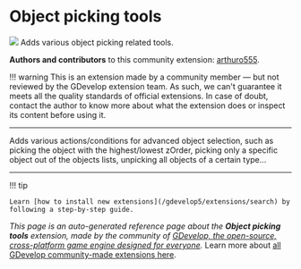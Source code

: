 # Object picking tools

<img src="https://resources.gdevelop-app.com/assets/Icons/selection-ellipse-arrow-inside.svg" class="extension-icon"></img>
Adds various object picking related tools.

**Authors and contributors** to this community extension: [arthuro555](https://gd.games/arthuro555).

!!! warning
    This is an extension made by a community member — but not reviewed
    by the GDevelop extension team. As such, we can't guarantee it
    meets all the quality standards of official extensions. In case of
    doubt, contact the author to know more about what the extension
    does or inspect its content before using it.


---

Adds various actions/conditions for advanced object selection, such as picking the object with the highest/lowest zOrder, picking only a specific object out of the objects lists, unpicking all objects of a certain type...

---

!!! tip

    Learn [how to install new extensions](/gdevelop5/extensions/search) by following a step-by-step guide.

*This page is an auto-generated reference page about the **Object picking tools** extension, made by the community of [GDevelop, the open-source, cross-platform game engine designed for everyone](https://gdevelop.io/).* Learn more about [all GDevelop community-made extensions here](/gdevelop5/extensions).